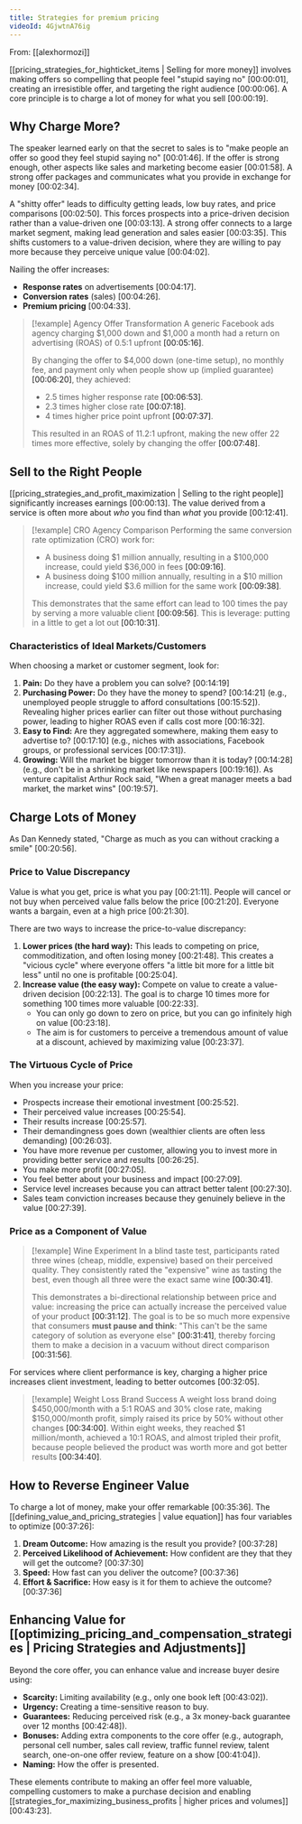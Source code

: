```yaml
---
title: Strategies for premium pricing
videoId: 4GjwtnA76ig
---
```


From: [[alexhormozi]] <br/> 

[[pricing_strategies_for_highticket_items | Selling for more money]] involves making offers so compelling that people feel "stupid saying no" <a class="yt-timestamp" data-t="00:00:01">[00:00:01]</a>, creating an irresistible offer, and targeting the right audience <a class="yt-timestamp" data-t="00:00:06">[00:00:06]</a>. A core principle is to charge a lot of money for what you sell <a class="yt-timestamp" data-t="00:00:19">[00:00:19]</a>.

## Why Charge More?
The speaker learned early on that the secret to sales is to "make people an offer so good they feel stupid saying no" <a class="yt-timestamp" data-t="00:01:46">[00:01:46]</a>. If the offer is strong enough, other aspects like sales and marketing become easier <a class="yt-timestamp" data-t="00:01:58">[00:01:58]</a>. A strong offer packages and communicates what you provide in exchange for money <a class="yt-timestamp" data-t="00:02:34">[00:02:34]</a>.

A "shitty offer" leads to difficulty getting leads, low buy rates, and price comparisons <a class="yt-timestamp" data-t="00:02:50">[00:02:50]</a>. This forces prospects into a price-driven decision rather than a value-driven one <a class="yt-timestamp" data-t="00:03:13">[00:03:13]</a>. A strong offer connects to a large market segment, making lead generation and sales easier <a class="yt-timestamp" data-t="00:03:35">[00:03:35]</a>. This shifts customers to a value-driven decision, where they are willing to pay more because they perceive unique value <a class="yt-timestamp" data-t="00:04:02">[00:04:02]</a>.

Nailing the offer increases:
*   **Response rates** on advertisements <a class="yt-timestamp" data-t="00:04:17">[00:04:17]</a>.
*   **Conversion rates** (sales) <a class="yt-timestamp" data-t="00:04:26">[00:04:26]</a>.
*   **Premium pricing** <a class="yt-timestamp" data-t="00:04:33">[00:04:33]</a>.

> [!example] Agency Offer Transformation
> A generic Facebook ads agency charging $1,000 down and $1,000 a month had a return on advertising (ROAS) of 0.5:1 upfront <a class="yt-timestamp" data-t="00:05:16">[00:05:16]</a>.
>
> By changing the offer to $4,000 down (one-time setup), no monthly fee, and payment only when people show up (implied guarantee) <a class="yt-timestamp" data-t="00:06:20">[00:06:20]</a>, they achieved:
> *   2.5 times higher response rate <a class="yt-timestamp" data-t="00:06:53">[00:06:53]</a>.
> *   2.3 times higher close rate <a class="yt-timestamp" data-t="00:07:18">[00:07:18]</a>.
> *   4 times higher price point upfront <a class="yt-timestamp" data-t="00:07:37">[00:07:37]</a>.
>
> This resulted in an ROAS of 11.2:1 upfront, making the new offer 22 times more effective, solely by changing the offer <a class="yt-timestamp" data-t="00:07:48">[00:07:48]</a>.

## Sell to the Right People
[[pricing_strategies_and_profit_maximization | Selling to the right people]] significantly increases earnings <a class="yt-timestamp" data-t="00:00:13">[00:00:13]</a>. The value derived from a service is often more about *who* you find than *what* you provide <a class="yt-timestamp" data-t="00:12:41">[00:12:41]</a>.

> [!example] CRO Agency Comparison
> Performing the same conversion rate optimization (CRO) work for:
> *   A business doing $1 million annually, resulting in a $100,000 increase, could yield $36,000 in fees <a class="yt-timestamp" data-t="00:09:16">[00:09:16]</a>.
> *   A business doing $100 million annually, resulting in a $10 million increase, could yield $3.6 million for the same work <a class="yt-timestamp" data-t="00:09:38">[00:09:38]</a>.
>
> This demonstrates that the same effort can lead to 100 times the pay by serving a more valuable client <a class="yt-timestamp" data-t="00:09:56">[00:09:56]</a>. This is leverage: putting in a little to get a lot out <a class="yt-timestamp" data-t="00:10:31">[00:10:31]</a>.

### Characteristics of Ideal Markets/Customers
When choosing a market or customer segment, look for:
1.  **Pain:** Do they have a problem you can solve? <a class="yt-timestamp" data-t="00:14:19">[00:14:19]</a>
2.  **Purchasing Power:** Do they have the money to spend? <a class="yt-timestamp" data-t="00:14:21">[00:14:21]</a> (e.g., unemployed people struggle to afford consultations <a class="yt-timestamp" data-t="00:15:52">[00:15:52]</a>). Revealing higher prices earlier can filter out those without purchasing power, leading to higher ROAS even if calls cost more <a class="yt-timestamp" data-t="00:16:32">[00:16:32]</a>.
3.  **Easy to Find:** Are they aggregated somewhere, making them easy to advertise to? <a class="yt-timestamp" data-t="00:17:10">[00:17:10]</a> (e.g., niches with associations, Facebook groups, or professional services <a class="yt-timestamp" data-t="00:17:31">[00:17:31]</a>).
4.  **Growing:** Will the market be bigger tomorrow than it is today? <a class="yt-timestamp" data-t="00:14:28">[00:14:28]</a> (e.g., don't be in a shrinking market like newspapers <a class="yt-timestamp" data-t="00:19:16">[00:19:16]</a>). As venture capitalist Arthur Rock said, "When a great manager meets a bad market, the market wins" <a class="yt-timestamp" data-t="00:19:57">[00:19:57]</a>.

## Charge Lots of Money
As Dan Kennedy stated, "Charge as much as you can without cracking a smile" <a class="yt-timestamp" data-t="00:20:56">[00:20:56]</a>.

### Price to Value Discrepancy
Value is what you get, price is what you pay <a class="yt-timestamp" data-t="00:21:11">[00:21:11]</a>. People will cancel or not buy when perceived value falls below the price <a class="yt-timestamp" data-t="00:21:20">[00:21:20]</a>. Everyone wants a bargain, even at a high price <a class="yt-timestamp" data-t="00:21:30">[00:21:30]</a>.

There are two ways to increase the price-to-value discrepancy:
1.  **Lower prices (the hard way):** This leads to competing on price, commoditization, and often losing money <a class="yt-timestamp" data-t="00:21:48">[00:21:48]</a>. This creates a "vicious cycle" where everyone offers "a little bit more for a little bit less" until no one is profitable <a class="yt-timestamp" data-t="00:25:04">[00:25:04]</a>.
2.  **Increase value (the easy way):** Compete on value to create a value-driven decision <a class="yt-timestamp" data-t="00:22:13">[00:22:13]</a>. The goal is to charge 10 times more for something 100 times more valuable <a class="yt-timestamp" data-t="00:22:33">[00:22:33]</a>.
    *   You can only go down to zero on price, but you can go infinitely high on value <a class="yt-timestamp" data-t="00:23:18">[00:23:18]</a>.
    *   The aim is for customers to perceive a tremendous amount of value at a discount, achieved by maximizing value <a class="yt-timestamp" data-t="00:23:37">[00:23:37]</a>.

### The Virtuous Cycle of Price
When you increase your price:
*   Prospects increase their emotional investment <a class="yt-timestamp" data-t="00:25:52">[00:25:52]</a>.
*   Their perceived value increases <a class="yt-timestamp" data-t="00:25:54">[00:25:54]</a>.
*   Their results increase <a class="yt-timestamp" data-t="00:25:57">[00:25:57]</a>.
*   Their demandingness goes down (wealthier clients are often less demanding) <a class="yt-timestamp" data-t="00:26:03">[00:26:03]</a>.
*   You have more revenue per customer, allowing you to invest more in providing better service and results <a class="yt-timestamp" data-t="00:26:25">[00:26:25]</a>.
*   You make more profit <a class="yt-timestamp" data-t="00:27:05">[00:27:05]</a>.
*   You feel better about your business and impact <a class="yt-timestamp" data-t="00:27:09">[00:27:09]</a>.
*   Service level increases because you can attract better talent <a class="yt-timestamp" data-t="00:27:30">[00:27:30]</a>.
*   Sales team conviction increases because they genuinely believe in the value <a class="yt-timestamp" data-t="00:27:39">[00:27:39]</a>.

### Price as a Component of Value
> [!example] Wine Experiment
> In a blind taste test, participants rated three wines (cheap, middle, expensive) based on their perceived quality. They consistently rated the "expensive" wine as tasting the best, even though all three were the exact same wine <a class="yt-timestamp" data-t="00:30:41">[00:30:41]</a>.
>
> This demonstrates a bi-directional relationship between price and value: increasing the price can actually increase the perceived value of your product <a class="yt-timestamp" data-t="00:31:12">[00:31:12]</a>.
The goal is to be so much more expensive that consumers **must pause and think**: "This can't be the same category of solution as everyone else" <a class="yt-timestamp" data-t="00:31:41">[00:31:41]</a>, thereby forcing them to make a decision in a vacuum without direct comparison <a class="yt-timestamp" data-t="00:31:56">[00:31:56]</a>.

For services where client performance is key, charging a higher price increases client investment, leading to better outcomes <a class="yt-timestamp" data-t="00:32:05">[00:32:05]</a>.

> [!example] Weight Loss Brand Success
> A weight loss brand doing $450,000/month with a 5:1 ROAS and 30% close rate, making $150,000/month profit, simply raised its price by 50% without other changes <a class="yt-timestamp" data-t="00:34:00">[00:34:00]</a>. Within eight weeks, they reached $1 million/month, achieved a 10:1 ROAS, and almost tripled their profit, because people believed the product was worth more and got better results <a class="yt-timestamp" data-t="00:34:40">[00:34:40]</a>.

## How to Reverse Engineer Value
To charge a lot of money, make your offer remarkable <a class="yt-timestamp" data-t="00:35:36">[00:35:36]</a>. The [[defining_value_and_pricing_strategies | value equation]] has four variables to optimize <a class="yt-timestamp" data-t="00:37:26">[00:37:26]</a>:
1.  **Dream Outcome:** How amazing is the result you provide? <a class="yt-timestamp" data-t="00:37:28">[00:37:28]</a>
2.  **Perceived Likelihood of Achievement:** How confident are they that they will get the outcome? <a class="yt-timestamp" data-t="00:37:30">[00:37:30]</a>
3.  **Speed:** How fast can you deliver the outcome? <a class="yt-timestamp" data-t="00:37:36">[00:37:36]</a>
4.  **Effort & Sacrifice:** How easy is it for them to achieve the outcome? <a class="yt-timestamp" data-t="00:37:36">[00:37:36]</a>

## Enhancing Value for [[optimizing_pricing_and_compensation_strategies | Pricing Strategies and Adjustments]]
Beyond the core offer, you can enhance value and increase buyer desire using:
*   **Scarcity:** Limiting availability (e.g., only one book left <a class="yt-timestamp" data-t="00:43:02">[00:43:02]</a>).
*   **Urgency:** Creating a time-sensitive reason to buy.
*   **Guarantees:** Reducing perceived risk (e.g., a 3x money-back guarantee over 12 months <a class="yt-timestamp" data-t="00:42:48">[00:42:48]</a>).
*   **Bonuses:** Adding extra components to the core offer (e.g., autograph, personal cell number, sales call review, traffic funnel review, talent search, one-on-one offer review, feature on a show <a class="yt-timestamp" data-t="00:41:04">[00:41:04]</a>).
*   **Naming:** How the offer is presented.

These elements contribute to making an offer feel more valuable, compelling customers to make a purchase decision and enabling [[strategies_for_maximizing_business_profits | higher prices and volumes]] <a class="yt-timestamp" data-t="00:43:23">[00:43:23]</a>.